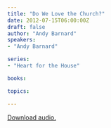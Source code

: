 ```yaml
---
title: "Do We Love the Church?"
date: 2012-07-15T06:00:00Z
draft: false
author: "Andy Barnard"
speakers:
- "Andy Barnard"

series:
- "Heart for the House"

books:

topics:

---
```

[Download audio.](https://s3.amazonaws.com/highway/sermons/2012_07/15_Do_We_Love_the_Church.mp3)